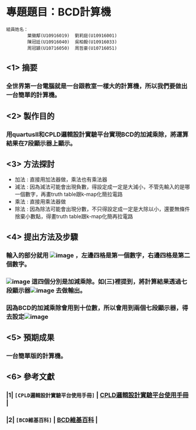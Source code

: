 專題題目：BCD計算機
=====
```
組員姓名：
        葉徽鄅(U10916019)  劉莉庭(U10916001)
        陳冠廷(U10916040)  吳柏毅(U10916033)
        周冠穎(U10716050)  周哲豪(U10716051)
```

##  <1>  摘要
### 全世界第一台電腦就是一台跟教室一樣大的計算機，所以我們要做出一台簡單的計算機。
##  <2>  製作目的
### 用quartusII和CPLD邏輯設計實驗平台實現BCD的加減乘除，將運算結果在7段顯示器上顯示。
##  <3>  方法探討
   * 加法 : 直接用加法器做，乘法也有乘法器
   * 減法 : 因為減法可能會出現負數，得設定成一定是大減小，不管先輸入的是哪一個數字，再畫truth table跟k-map化簡拉電路
   * 乘法 : 直接用乘法器做
   * 除法 : 因為除法可能會出現分數，不只得設定成一定是大除以小，還要無條件捨棄小數點，得畫truth table跟k-map化簡再拉電路
##  <4>  提出方法及步驟
### 輸入的部分就用 ![image](https://github.com/sapt36/Final-project-of-DigitalCircuitExperiment/blob/main/png/%E5%9C%96%E7%89%871.png) ，左邊四格是第一個數字，右邊四格是第二個數字。
### ![image](https://github.com/sapt36/Final-project-of-DigitalCircuitExperiment/blob/main/png/%E5%9C%96%E7%89%872.png) 這四個分別是加減乘除。如(三)裡提到，將計算結果透過七段顯示器![image](https://github.com/sapt36/Final-project-of-DigitalCircuitExperiment/blob/main/png/%E5%9C%96%E7%89%873.png) 去做輸出。
### 因為BCD的加減乘除會用到十位數，所以會用到兩個七段顯示器，得去設定![image](https://github.com/sapt36/Final-project-of-DigitalCircuitExperiment/blob/main/png/%E5%9C%96%E7%89%874.png)
##  <5>  預期成果
### 一台簡單版的計算機。
##  <6>  參考文獻
### |1|  `[CPLD邏輯設計實驗平台使用手冊]`  |  [CPLD邏輯設計實驗平台使用手冊](https://eeclass.utaipei.edu.tw/media/doc/86181)  |
### |2|  `[BCD維基百科]`  |  [BCD維基百科](https://zh.wikipedia.org/wiki/%E4%BA%8C%E9%80%B2%E7%A2%BC%E5%8D%81%E9%80%B2%E6%95%B8)  |
